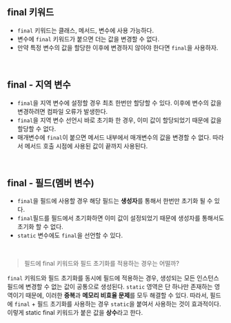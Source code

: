 ## final 키워드

* ``final`` 키워드는 클래스, 메서드, 변수에 사용 가능하다.
* 변수에 ``final`` 키워드가 붙으면 더는 값을 변경할 수 없다.
* 만약 특정 변수의 값을 할당한 이후에 변경하지 않아야 한다면 ``final``을 사용하자.

<br>

## final - 지역 변수

* ``final``을 지역 변수에 설정할 경우 최초 한번만 할당할 수 있다. 이후에 변수의 값을 변경하려면 컴파일 오류가 발생한다.
* ``final``을 지역 변수 선언시 바로 초기화 한 경우, 이미 값이 할당되었기 때문에 값을 할당할 수 없다.
* 매개변수에 ``final``이 붙으면 메서드 내부에서 매개변수의 값을 변경할 수 없다. 따라서 메서드 호출 시점에 사용된 값이 끝까지 사용된다.

<br>

## final - 필드(멤버 변수)

* ``final``을 필드에 사용할 경우 해당 필드는 **생성자**를 통해서 한번만 초기화 될 수 있다.
* ``final``필드를 필드에서 초기화하면 이미 값이 설정되었기 때문에 생성자를 통해서도 초기화 할 수 없다.
* ``static`` 변수에도 ``final``을 선언할 수 있다.

<br>

> 필드에 final 키워드와 필드 초기화를 적용하는 경우는 어떨까?

``final`` 키워드와 필드 초기화를 동시에 필드에 적용하는 경우, 생성되는 모든 인스턴스 필드에 변경할 수 없는 값이 공통으로 생성된다.
``static`` 영역은 단 하나만 존재하는 영역이기 때문에, 이러한 **중복**과 **메모리 비효율 문제**를 모두 해결할 수 있다.
따라서, 필드에 ``final`` + 필드 초기화를 사용하는 경우 ``static``을 붙여서 사용하는 것이 효과적이다.
이렇게 static final 키워드가 붙은 값을 **상수**라고 한다.